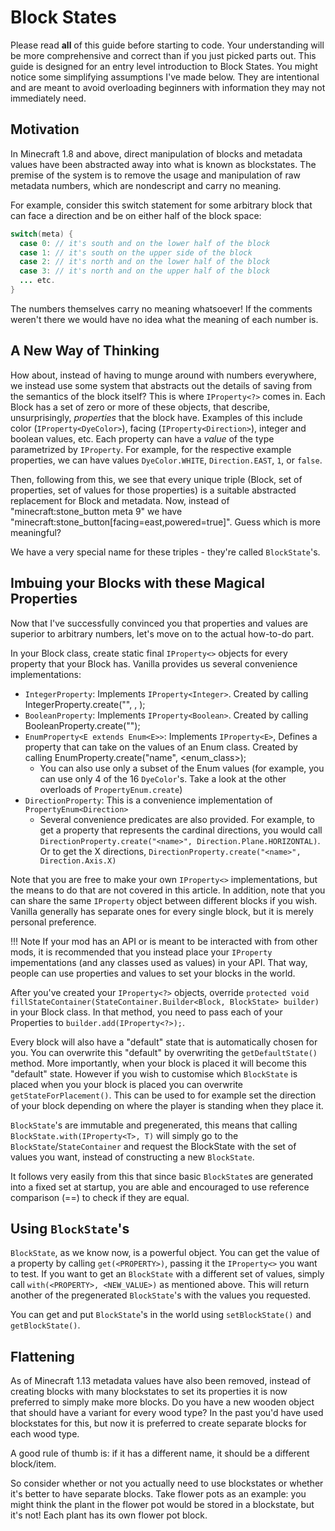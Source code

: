 Block States
============

Please read **all** of this guide before starting to code. Your understanding will be more comprehensive and correct than if you just picked parts out.
This guide is designed for an entry level introduction to Block States. You might notice some simplifying assumptions I've made below. They are intentional and are meant to avoid overloading beginners with information they may not immediately need.

Motivation
----------

In Minecraft 1.8 and above, direct manipulation of blocks and metadata values have been abstracted away into what is known as blockstates.
The premise of the system is to remove the usage and manipulation of raw metadata numbers, which are nondescript and carry no meaning.

For example, consider this switch statement for some arbitrary block that can face a direction and be on either half of the block space:

```Java
switch(meta) {
  case 0: // it's south and on the lower half of the block
  case 1: // it's south on the upper side of the block
  case 2: // it's north and on the lower half of the block
  case 3: // it's north and on the upper half of the block
  ... etc.
}
```

The numbers themselves carry no meaning whatsoever! If the comments weren't there we would have no idea what the meaning of each number is.

A New Way of Thinking
---------------------

How about, instead of having to munge around with numbers everywhere, we instead use some system that abstracts out the details of saving from the semantics of the block itself?
This is where `IProperty<?>` comes in. Each Block has a set of zero or more of these objects, that describe, unsurprisingly, *properties* that the block have. Examples of this include color (`IProperty<DyeColor>`), facing (`IProperty<Direction>`), integer and boolean values, etc. Each property can have a *value* of the type parametrized by `IProperty`. For example, for the respective example properties, we can have values `DyeColor.WHITE`, `Direction.EAST`, `1`, or `false`.

Then, following from this, we see that every unique triple (Block, set of properties, set of values for those properties) is a suitable abstracted replacement for Block and metadata. Now, instead of "minecraft:stone_button meta 9" we have "minecraft:stone_button[facing=east,powered=true]". Guess which is more meaningful?

We have a very special name for these triples - they're called `BlockState`'s.

Imbuing your Blocks with these Magical Properties
-------------------------------------------------

Now that I've successfully convinced you that properties and values are superior to arbitrary numbers, let's move on to the actual how-to-do part.

In your Block class, create static final `IProperty<>` objects for every property that your Block has. Vanilla provides us several convenience implementations:
  
  * `IntegerProperty`: Implements `IProperty<Integer>`. Created by calling IntegerProperty.create("<name>", <min>, <max>);
  * `BooleanProperty`: Implements `IProperty<Boolean>`. Created by calling BooleanProperty.create("<name>");
  * `EnumProperty<E extends Enum<E>>`: Implements `IProperty<E>`, Defines a property that can take on the values of an Enum class. Created by calling EnumProperty.create("name", <enum_class>);
    * You can also use only a subset of the Enum values (for example, you can use only 4 of the 16 `DyeColor`'s. Take a look at the other overloads of `PropertyEnum.create`)
  * `DirectionProperty`: This is a convenience implementation of `PropertyEnum<Direction>`
    * Several convenience predicates are also provided. For example, to get a property that represents the cardinal directions, you would call `DirectionProperty.create("<name>", Direction.Plane.HORIZONTAL)`. Or to get the X directions, `DirectionProperty.create("<name>", Direction.Axis.X)`

Note that you are free to make your own `IProperty<>` implementations, but the means to do that are not covered in this article.
In addition, note that you can share the same `IProperty` object between different blocks if you wish. Vanilla generally has separate ones for every single block, but it is merely personal preference.

!!! Note 
    If your mod has an API or is meant to be interacted with from other mods, it is recommended that you instead place your `IProperty` impementations (and any classes used as values) in your API. That way, people can use properties and values to set your blocks in the world.

After you've created your `IProperty<?>` objects, override `protected void fillStateContainer(StateContainer.Builder<Block, BlockState> builder)` in your Block class. In that method, you need to pass each of your Properties to `builder.add(IProperty<?>);`.

Every block will also have a "default" state that is automatically chosen for you. You can overwrite this "default" by overwriting the `getDefaultState()` method. More importantly, when your block is placed it will become this "default" state. However if you wish to customise which `BlockState` is placed when you your block is placed you can overwrite `getStateForPlacement()`. This can be used to for example set the direction of your block depending on where the player is standing when they place it.

`BlockState`'s are immutable and pregenerated, this means that calling `BlockState.with(IProperty<T>, T)` will simply go to the `BlockState`/`StateContainer` and request the BlockState with the set of values you want, instead of constructing a new `BlockState`.

It follows very easily from this that since basic `BlockState`s are generated into a fixed set at startup, you are able and encouraged to use reference comparison (==) to check if they are equal.


Using `BlockState`'s
---------------------

`BlockState`, as we know now, is a powerful object. You can get the value of a property by calling `get(<PROPERTY>)`, passing it the `IProperty<>` you want to test.
If you want to get an `BlockState` with a different set of values, simply call `with(<PROPERTY>, <NEW_VALUE>)` as mentioned above. This will return another of the pregenerated `BlockState`'s with the values you requested.

You can get and put `BlockState`'s in the world using `setBlockState()` and `getBlockState()`.


Flattening
----------
As of Minecraft 1.13 metadata values have also been removed, instead of creating blocks with many blockstates to set its properties it is now preferred to simply make more blocks. Do you have a new wooden object that should have a variant for every wood type? In the past you'd have used blockstates for this, but now it is preferred to create separate blocks for each wood type.

A good rule of thumb is: if it has a different name, it should be a different block/item.

So consider whether or not you actually need to use blockstates or whether it's better to have separate blocks.
Take flower pots as an example: you might think the plant in the flower pot would be stored in a blockstate, but it's not! Each plant has its own flower pot block.
